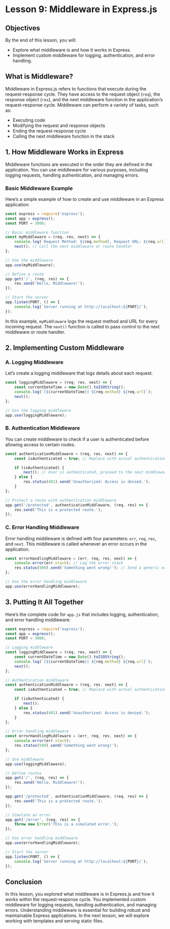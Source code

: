 # Lesson 9: Middleware in Express.js

## Objectives
By the end of this lesson, you will:
- Explore what middleware is and how it works in Express.
- Implement custom middleware for logging, authentication, and error handling.

## What is Middleware?

Middleware in Express.js refers to functions that execute during the request-response cycle. They have access to the request object (`req`), the response object (`res`), and the next middleware function in the application’s request-response cycle. Middleware can perform a variety of tasks, such as:

- Executing code
- Modifying the request and response objects
- Ending the request-response cycle
- Calling the next middleware function in the stack

## 1. How Middleware Works in Express

Middleware functions are executed in the order they are defined in the application. You can use middleware for various purposes, including logging requests, handling authentication, and managing errors.

### Basic Middleware Example

Here’s a simple example of how to create and use middleware in an Express application:

```javascript
const express = require('express');
const app = express();
const PORT = 3000;

// Basic middleware function
const myMiddleware = (req, res, next) => {
    console.log(`Request Method: ${req.method}, Request URL: ${req.url}`);
    next(); // Call the next middleware or route handler
};

// Use the middleware
app.use(myMiddleware);

// Define a route
app.get('/', (req, res) => {
    res.send('Hello, Middleware!');
});

// Start the server
app.listen(PORT, () => {
    console.log(`Server running at http://localhost:${PORT}/`);
});
```

In this example, `myMiddleware` logs the request method and URL for every incoming request. The `next()` function is called to pass control to the next middleware or route handler.

## 2. Implementing Custom Middleware

### A. Logging Middleware

Let’s create a logging middleware that logs details about each request.

```javascript
const loggingMiddleware = (req, res, next) => {
    const currentDateTime = new Date().toISOString();
    console.log(`[${currentDateTime}] ${req.method} ${req.url}`);
    next();
};

// Use the logging middleware
app.use(loggingMiddleware);
```

### B. Authentication Middleware

You can create middleware to check if a user is authenticated before allowing access to certain routes.

```javascript
const authenticationMiddleware = (req, res, next) => {
    const isAuthenticated = true; // Replace with actual authentication logic

    if (isAuthenticated) {
        next(); // User is authenticated, proceed to the next middleware or route
    } else {
        res.status(401).send('Unauthorized: Access is denied.');
    }
};

// Protect a route with authentication middleware
app.get('/protected', authenticationMiddleware, (req, res) => {
    res.send('This is a protected route.');
});
```

### C. Error Handling Middleware

Error handling middleware is defined with four parameters: `err`, `req`, `res`, and `next`. This middleware is called whenever an error occurs in the application.

```javascript
const errorHandlingMiddleware = (err, req, res, next) => {
    console.error(err.stack); // Log the error stack
    res.status(500).send('Something went wrong!'); // Send a generic error response
};

// Use the error handling middleware
app.use(errorHandlingMiddleware);
```

## 3. Putting It All Together

Here’s the complete code for `app.js` that includes logging, authentication, and error handling middleware:

```javascript
const express = require('express');
const app = express();
const PORT = 3000;

// Logging middleware
const loggingMiddleware = (req, res, next) => {
    const currentDateTime = new Date().toISOString();
    console.log(`[${currentDateTime}] ${req.method} ${req.url}`);
    next();
};

// Authentication middleware
const authenticationMiddleware = (req, res, next) => {
    const isAuthenticated = true; // Replace with actual authentication logic

    if (isAuthenticated) {
        next();
    } else {
        res.status(401).send('Unauthorized: Access is denied.');
    }
};

// Error handling middleware
const errorHandlingMiddleware = (err, req, res, next) => {
    console.error(err.stack);
    res.status(500).send('Something went wrong!');
};

// Use middleware
app.use(loggingMiddleware);

// Define routes
app.get('/', (req, res) => {
    res.send('Hello, Middleware!');
});

app.get('/protected', authenticationMiddleware, (req, res) => {
    res.send('This is a protected route.');
});

// Simulate an error
app.get('/error', (req, res) => {
    throw new Error('This is a simulated error.');
});

// Use error handling middleware
app.use(errorHandlingMiddleware);

// Start the server
app.listen(PORT, () => {
    console.log(`Server running at http://localhost:${PORT}/`);
});
```

## Conclusion

In this lesson, you explored what middleware is in Express.js and how it works within the request-response cycle. You implemented custom middleware for logging requests, handling authentication, and managing errors. Understanding middleware is essential for building robust and maintainable Express applications. In the next lesson, we will explore working with templates and serving static files.
